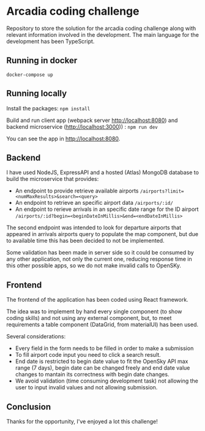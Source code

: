 # Arcadia coding challenge
Repository to store the solution for the arcadia coding challenge along with relevant information involved in the development.
The main language for the development has been TypeScript.

## Running in docker
`docker-compose up`

## Running locally

Install the packages:
`npm install`

Build and run client app (webpack server [http://localhost:8080](http://localhost:8080)) and backend microservice ([http://localhost:3000](http://localhost:3000))) :
`npm run dev`

You can see the app in [http://localhost:8080](http://localhost:8080).

## Backend
I have used NodeJS, ExpressAPI and a hosted (Atlas) MongoDB database to build the microservice that provides:

- An endpoint to provide retrieve available airports `/airports?limit=<numMaxResults>&search=<query>`
- An endpoint to retrieve an specific airport data `/airports/:id/`
- An endpoint to rerieve arrivals in an specific date range for the ID airport `/airports/:id?begin=<beginDateInMillis>&end=<endDateInMillis>`

The second endpoint was intended to look for departure airports that appeared in arrivals airports query to populate the map component, but due to available time this has been decided to not be implemented.

Some validation has been made in server side so it could be consumed by any other application, not only the current one, reducing response time in this other possible apps, so we do not make invalid calls to OpenSKy.

## Frontend
The frontend of the application has been coded using React framework.

The idea was to implement by hand every single component (to show coding skills) and not using any external component, but, to meet requirements a table component (DataGrid, from materialUI) has been used.

Several considerations:
- Every field in the form needs to be filled in order to make a submission
- To fill airport code input you need to click a search result.
- End date is restricted to begin date value to fit the OpenSky API max range (7 days), begin date can be changed freely and end date value changes to mantain its correctness with begin date changes. 
- We avoid validation (time consuming development task) not allowing the user to input invalid values and not allowing submission.

## Conclusion
Thanks for the opportunity, I've enjoyed a lot this challenge!
